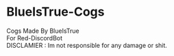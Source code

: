 # BlueIsTrue-Cogs
Cogs Made By BlueIsTrue                                                                                  
For Red-DiscordBot                                                                                                                                                                                                                                                                                                                                                                                                                                                                                                            
DISCLAMIER : Im not responsible for any damage or shit.
